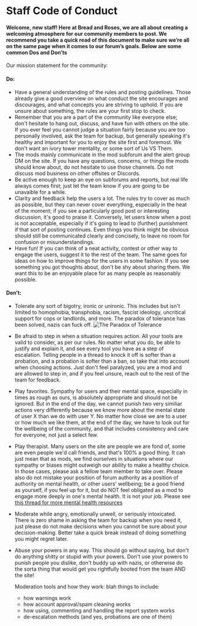 # Staff Code of Conduct                    
                    

#### Welcome, new staff! Here at Bread and Roses, we are all about creating a welcoming atmosphere for our community members to post. We recommend you take a quick read of this document to make sure we’re all on the same page when it comes to our forum’s goals. Below are some common Dos and Don’ts                    

Our mission statement for the community:
    

#### Do:                    
- Have a general understanding of the rules and posting guidelines. Those already give a good overview on what conduct the site encourages and discourages, and what concepts you are striving to uphold. If you are unsure about something, the rules are your first stop to check.
- Remember that you are a part of the community like everyone else; don't hesitate to hang out, discuss, and have fun with others on the site. If you ever feel you cannot judge a situation fairly because you are too personally involved, ask the team for backup, but generally speaking it's healthy and important for you to enjoy the site first and foremost. We don't want an ivory tower mentality, or some sort of Us VS Them.
- The mods mainly communicate in the mod subforum and the alert group DM on the site. If you have any questions, concerns, or things the mods should know about, do not hesitate to use those channels. Do not discuss mod business on other offsites or Discords.
- Be active enough to keep an eye on subforums and reports, but real life always comes first; just let the team know if you are going to be unavaible for a while.
- Clarity and feedback help the users a lot. The rules try to cover as much as possible, but they can never cover everything, especially in the heat of the moment; if you see a particularly good post or interesting discussion, it's good to praise it. Conversely, let users know when a post is not acceptable, especially if it's going to lead to (further) punishment if that sort of posting continues. Even things you think might be obvious should still be communicated clearly and concisely, to leave no room for confusion or misunderstandings.
- Have fun! If you can think of a neat activity, contest or other way to engage the users, suggest it to the rest of the team. The same goes for ideas on how to improve things for the users in some fashion. If you see something you got thoughts about, don't be shy about sharing them. We want this to be an enjoyable place for as many people as reasonably possible.                    
                    
#### Don’t:                    
- Tolerate any sort of bigotry, ironic or unironic. This includes but isn't limited to homophobia, transphobia, racism, fascist ideology, uncritical support for cops or landlords, and more. The paradox of tolerance has been solved, nazis can fuck off. ![The Paradox of Tolerance](https://cultmtl.com/wp-content/uploads/2017/08/tolerance.png)
- Be afraid to step in when a situation requires action. All your tools are valid to consider, as per our rules. No matter what you do, be able to justify and explain it, and see every tool you have as a step of escalation. Telling people in a thread to knock it off is softer than a probation, and a probation is softer than a ban, so take that into account when choosing actions. Just don't feel paralyzed, you are a mod and are allowed to step in, and if you feel unsure, reach out to the rest of the team for feedback.
- Play favorites. Sympathy for users and their mental space, especially in times as rough as ours, is absolutely appropriate and should not be ignored. But in the end of the day, we cannot punish two very similiar actions very differently because we know more about the mental state of user X than we do with user Y. No matter how close we are to a user or how much we like them, at the end of the day, we have to look out for the wellbeing of the community, and that includes consistency and care for everyone, not just a select few.
- Play therapist. Many users on the site are people we are fond of, some are even people we'd call friends, and that's 100% a good thing. It can just mean that as mods, we find ourselves in situations where our sympathy or biases might outweigh our ability to make a healthy choice. In those cases, please ask a fellow team member to take over. Please also do not mistake your position of forum authority as a position of authority on mental health, or other users' wellbeing; be a good friend as yourself, if you feel up for it, but do NOT feel obligated as a mod to engage more deeply in one's mental health. It is not your job. Please see [this thread for more mental health resources](https://breadnroses.net/threads/the-mental-health-resource-wip.1907/)
- Moderate while angry, emotionally unwell, or seriously intoxicated. There is zero shame in asking the team for backup when you need it, just please do not make decisions when you cannot be sure about your decision-making. Better take a quick break instead of doing something you might regret later.
- Abuse your powers in any way. This should go without saying, but don't do anything shitty or stupid with your powers. Don't use your powers to punish people you dislike, don't buddy up with nazis, or otherwise do the sorta thing that would get you rightfully booted from the team AND the site!
                            
                            
    Moderation tools and how they work:
blah
things to include:
    - how warnings work
    - how account approval/spam cleaning works
    - how using, commenting and handling the report system works
    - de-escalation methods (and yes, probations are one of them)
